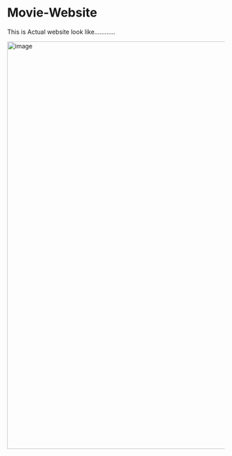 # Movie-Website
This is Actual website look like............

<img width="945" alt="image" src="https://github.com/saklen077/Movie-Website/assets/110762373/00498215-3f36-49ff-b207-117b52bd7b0b">
